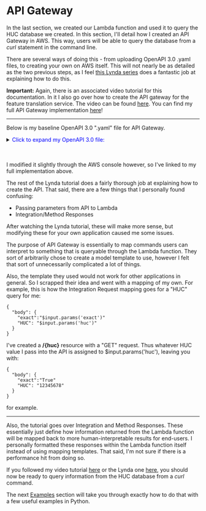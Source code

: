 # API Gateway

In the last section, we created our Lambda function and used it to query the HUC database we created. In this section, I'll detail how I created an API Gateway in AWS. This way, users will be able to query the database from a _curl_ statement in the command line.

There are several ways of doing this - from uploading OpenAPI 3.0 .yaml files, to creating your own on AWS itself. This will not nearly be as detailed as the two previous steps, as I feel [this Lynda series](https://www.lynda.com/Amazon-Web-Services-tutorials/Create-API-Lambda/746313/777907-4.html?autoplay=true) does a fantastic job at explaining how to do this.

**Important:** Again, there is an associated video tutorial for this documentation. In it I also go over how to create the API gateway for the feature translation service. The video can be found [here](https://drive.google.com/open?id=1rNfWO3NuX53jynmMZaTi5JPj0FRvnNGp). You can find my full API Gateway implementation [here](https://us-west-2.console.aws.amazon.com/apigateway/home?region=us-west-2#/apis/g6zl7z2x7j/resources/rh3x3wg1nb)!

***

Below is my baseline OpenAPI 3.0 ".yaml" file for API Gateway.

<details><summary><span style="color:blue">Click to expand my OpenAPI 3.0 file:</span></summary>
<p>


```
openapi: 3.0.0
info:
  title: huc-lambda-API
  description: API used for PO.DAAC feature translation service
  version: 0.1.0
paths:
  /huc/{huc}:
    get:
      operationId: gethuc
      parameters:
        - description: The ID of the HUC to return.
          in: path
          name: huc
          required: true
          schema:
            example: "1701020108"
            type: string
      responses:
        '200':
          content:
            application/json:
              schema:
                $ref: '#/components/schemas/200'
        '400':
          content:
            application/json:
              schema:
                $ref: '#/components/schemas/400'
        '404':
          content:
            application/json:
              schema:
                $ref: '#/components/schemas/404'
        '413':
          content:
            application/json:
              schema:
                $ref: '#/components/schemas/413'
      summary: Returns associated name and simplified polygon
  /region/{region}:
    get:
      operationId: getregion
      parameters:
        - description: The ID of the region to return.
          in: path
          name: region
          required: true
          schema:
            example: "California Region"
            type: string
      responses:
        '200':
          content:
            application/json:
              schema:
                $ref: '#/components/schemas/200'
        '400':
          content:
            application/json:
              schema:
                $ref: '#/components/schemas/400'
        '404':
          content:
            application/json:
              schema:
                $ref: '#/components/schemas/404'
        '413':
          content:
            application/json:
              schema:
                $ref: '#/components/schemas/413'
      summary: Returns associated HUC and simplified polygon.
components:
  schemas:
    200:
      description: 200 response from API
      properties:
        bounding_box:
          description: Bounding box for queried region.
          example: "-121.63767546330098,37.04979849040802,-121.48073155937789,37.23308885991514"
          type: string
        full_poly:
          description: Full USGS polygon location.
          example: {
                    s3: "podaac-dev-feature-translation-service",
                    key: "180500030105",
                    shpindex: "12345"
                   }
          type: object
        huc:
          description: HUC identifier for queried region.
          example: "180500030105"
          type: string
        polygon:
          description: Simplified polygon for queried region.
          example: "-121.68307875802219,37.336883989962416,
                    -121.7034261236156,37.335436064964654,
                    -121.72219968921144,37.35039130244144,
                    -121.68307875802219,37.336883989962416"
          type: string
        region:
          description: Region name for queried region.
          example: "California Region"
          type: string
      required:
        - bounding_box
        - full_poly
        - huc
        - polygon
        - region
      type: object
    400:
      description: 400 response from API
      properties:
        error:
          description: "The specified URL is invalid (does not exist)."
          type: string
      required:
        - error
      type: object
    404:
      description: 404 response from API
      properties:
        error:
          description: "An entry with the specified region was not found."
          type: string
      required:
        - error
      type: object
    413:
      description: 413 response from API
      properties:
        error:
          description: "413: Your query has returned is too large."
          type: string
      required:
        - error
      type: object

```
</p>
</details>
<br/><br/>

I modified it slightly through the AWS console however, so I've linked to my full implementation above.

The rest of the Lynda tutorial does a fairly thorough job at explaining how to create the API. That said, there are a few things that I personally found confusing:

- Passing parameters from API to Lambda
- Integration/Method Responses

After watching the Lynda tutorial, these will make more sense, but modifying these for your own application caused me some issues.

The purpose of API Gateway is essentially to map commands users can interpret to something that is queryable through the Lambda function. They sort of arbitrarily chose to create a model template to use, however I felt that sort of unnecessarily complicated a lot of things.

Also, the template they used would not work for other applications in general. So I scrapped their idea and went with a mapping of my own. For example, this is how the Integration Request mapping goes for a "HUC" query for me:

```
{
  "body": {
    "exact":"$input.params('exact')"
    "HUC": "$input.params('huc')"
  }
}
```

I've created a **/{huc}** resource with a "GET" request. Thus whatever HUC value I pass into
the API is assigned to $input.params('huc'), leaving you with:

```
{
  "body": {
    "exact":"True"
    "HUC": "12345678"
  }
}
```

for example.

***

Also, the tutorial goes over Integration and Method Responses. These essentially just define how information returned from the Lambda function will be mapped back to more human-interpretable results for end-users. I personally formatted these responses within the Lambda function itself instead of using mapping templates. That said, I'm not sure if there is a performance hit from doing so.

If you followed my video tutorial [here](https://drive.google.com/open?id=1rNfWO3NuX53jynmMZaTi5JPj0FRvnNGp) or the Lynda one [here](https://www.lynda.com/Amazon-Web-Services-tutorials/Easy-RESTful-API-creation/746313/777888-4.html?autoplay=true), you should now be ready to query information from the HUC database from a _curl_ command.

The next [Examples](../../examples/overview.md) section will take you through exactly how to do that with a few useful examples in Python.

